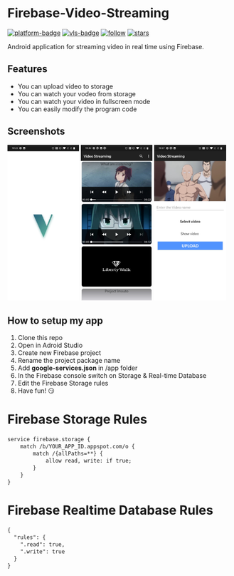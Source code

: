 # Firebase-Video-Streaming

[github]:           https://github.com/Fut1le/Firebase-Music-Streaming
[platform-badge]:   https://img.shields.io/badge/Platform-Android-F3745F.svg
[stars]:            https://img.shields.io/github/stars/Fut1le/Firebase-Video-Streaming?style=social
[vls-badge]:        https://img.shields.io/badge/VL-Powered%20by%20VL-blueviolet
[follow]:           https://img.shields.io/github/followers/Fut1le?style=social

[![platform-badge]][github]
[![vls-badge]][github]
[![follow]][github]
[![stars]][github]

<!------------------------------------------------------------------------->

Android application for streaming video in real time using Firebase.

## Features
- You can upload video to storage
- You can watch your vodeo from storage
- You can watch your video in fullscreen mode
- You can easily modify the program code

## Screenshots
<div style="dispaly:flex">
    <img src="https://github.com/Fut1le/Firebase-Video-Streaming/blob/main/1.jpg" width="32%">
    <img src="https://github.com/Fut1le/Firebase-Video-Streaming/blob/main/2.jpg" width="32%">
    <img src="https://github.com/Fut1le/Firebase-Video-Streaming/blob/main/3.jpg" width="32%">
</div>

## How to setup my app
1. Clone this repo
2. Open in Adroid Studio
3. Create new Firebase project
4. Rename the project package name
5. Add **google-services.json** in /app folder
6. In the Firebase console switch on Storage & Real-time Database
7. Edit the Firebase Storage rules
8. Have fun! 😏

# Firebase Storage Rules
```
service firebase.storage {
    match /b/YOUR_APP_ID.appspot.com/o {
        match /{allPaths=**} {
            allow read, write: if true;
        }
    }
}
```
# Firebase Realtime Database Rules
```
{
  "rules": {
    ".read": true,
    ".write": true
  }
}
```
